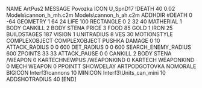 NAME ArtPus2
MESSAGE Povozka
ICON U_SpnD17
!DEATH    40 0.02 Models\cannon_h_mh.c2m  Models\cannon_h_ah.c2m
ADDHDIR #DEATH 0 -64
GEOMETRY 1 64 24
LIFE     100
RECTANGLE 0 2 32 40
MATHERIAL 1 BODY
CANKILL 2 BODY STENA
PRICE 3 FOOD 85 GOLD 1 IRON 25
BUILDSTAGES 187
VISION 1
UNITRADIUS 8
VES 30
MOTIONSTYLE COMPLEXOBJECT
COMPLEXOBJECT PUSHKA
DAMAGE   0 10
ATTACK_RADIUS 0 0 600
DET_RADIUS 0 0 600
SEARCH_ENEMY_RADIUS 600
ZPOINTS 33 33
ATTACK_PAUSE 0 0 
CANKILL   2 BODY STENA
/WEAPON 0 KARTECHNEWPUS
/WEAPONKIND 0 KARTECH
WEAPONKIND 0 MECH
WEAPON 0 PPOINTT
SHOWDELAY
ARTPODGOTOVKA
NOMORALE
BIGICON Interf3\cannons 10
MINICON Interf3\Units_can_mini 10
ADDSHOTRADIUS 40
[END]
